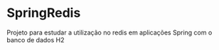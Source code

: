 # SpringRedis
Projeto para estudar a utilização no redis em aplicações Spring com o banco de dados H2
